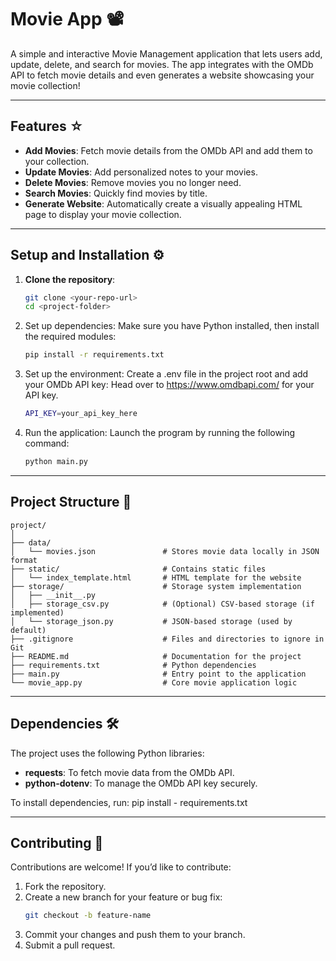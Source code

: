# Movie App 📽️

A simple and interactive Movie Management application that lets users add, update, delete, and search for movies. The app integrates with the OMDb API to fetch movie details and even generates a website showcasing your movie collection!

---

## Features ☆
- **Add Movies**: Fetch movie details from the OMDb API and add them to your collection.
- **Update Movies**: Add personalized notes to your movies.
- **Delete Movies**: Remove movies you no longer need.
- **Search Movies**: Quickly find movies by title.
- **Generate Website**: Automatically create a visually appealing HTML page to display your movie collection.

---

## Setup and Installation ⚙️

1. **Clone the repository**:
   ```bash
   git clone <your-repo-url>
   cd <project-folder>
   
2. Set up dependencies: Make sure you have Python installed, then install the required modules:
    ```bash
    pip install -r requirements.txt

3. Set up the environment: Create a .env file in the project root and add your OMDb API key:
   Head over to https://www.omdbapi.com/ for your API key.
   ```bash
   API_KEY=your_api_key_here
   
4. Run the application: Launch the program by running the following command:
   ```bash
   python main.py

---

## Project Structure 📂

```
project/
│
├── data/
│   └── movies.json               # Stores movie data locally in JSON format
├── static/                       # Contains static files
│   └── index_template.html       # HTML template for the website
├── storage/                      # Storage system implementation
│   ├── __init__.py
│   ├── storage_csv.py            # (Optional) CSV-based storage (if implemented)
│   └── storage_json.py           # JSON-based storage (used by default)
├── .gitignore                    # Files and directories to ignore in Git
├── README.md                     # Documentation for the project
├── requirements.txt              # Python dependencies
├── main.py                       # Entry point to the application
└── movie_app.py                  # Core movie application logic
```
  

---

## Dependencies 🛠️

The project uses the following Python libraries:

- **requests**: To fetch movie data from the OMDb API.
- **python-dotenv**: To manage the OMDb API key securely.

To install dependencies, run: pip install - requirements.txt

---
## Contributing 🤝

Contributions are welcome! If you’d like to contribute:

1. Fork the repository.
2. Create a new branch for your feature or bug fix:
   ```bash
   git checkout -b feature-name

3. Commit your changes and push them to your branch.
4. Submit a pull request.
